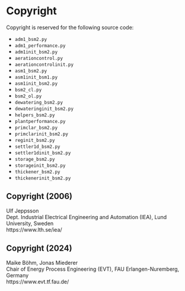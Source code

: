 # Copyright

Copyright is reserved for the following source code:

- `adm1_bsm2.py`
- `adm1_performance.py`
- `adm1init_bsm2.py`
- `aerationcontrol.py`
- `aerationcontrolinit.py`
- `asm1_bsm2.py`
- `asm1init_bsm1.py`
- `asm1init_bsm2.py`
- `bsm2_cl.py`
- `bsm2_ol.py`
- `dewatering_bsm2.py`
- `dewateringinit_bsm2.py`
- `helpers_bsm2.py`
- `plantperformance.py`
- `primclar_bsm2.py`
- `primclarinit_bsm2.py`
- `reginit_bsm2.py`
- `settler1d_bsm2.py`
- `settler1dinit_bsm2.py`
- `storage_bsm2.py`
- `storageinit_bsm2.py`
- `thickener_bsm2.py`
- `thickenerinit_bsm2.py`

<h2> Copyright (2006) </h2>
Ulf Jeppsson <br>
Dept. Industrial Electrical Engineering and Automation (IEA), Lund University, Sweden <br>
https://www.lth.se/iea/

<h2> Copyright (2024) </h2>
Maike Böhm, Jonas Miederer <br>
Chair of Energy Process Engineering (EVT), FAU Erlangen-Nuremberg, Germany <br>
https://www.evt.tf.fau.de/
